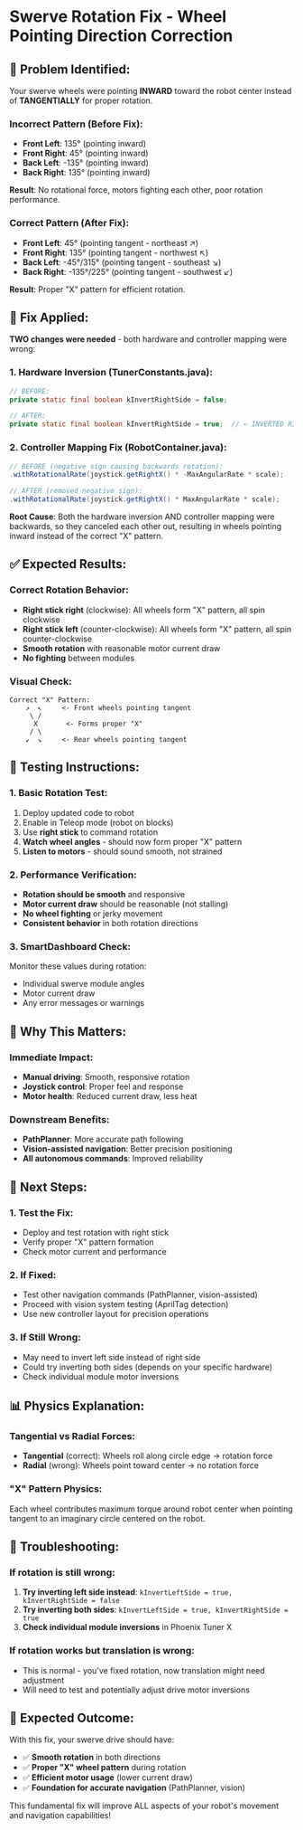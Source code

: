 # Swerve Rotation Fix - Wheel Pointing Direction Correction

## 🚨 **Problem Identified:**

Your swerve wheels were pointing **INWARD** toward the robot center instead of **TANGENTIALLY** for proper rotation.

### **Incorrect Pattern (Before Fix):**
- **Front Left**: 135° (pointing inward)
- **Front Right**: 45° (pointing inward)
- **Back Left**: -135° (pointing inward)
- **Back Right**: 135° (pointing inward)

**Result**: No rotational force, motors fighting each other, poor rotation performance.

### **Correct Pattern (After Fix):**
- **Front Left**: 45° (pointing tangent - northeast ↗️)
- **Front Right**: 135° (pointing tangent - northwest ↖️)
- **Back Left**: -45°/315° (pointing tangent - southeast ↘️)
- **Back Right**: -135°/225° (pointing tangent - southwest ↙️)

**Result**: Proper "X" pattern for efficient rotation.

## 🔧 **Fix Applied:**

**TWO changes were needed** - both hardware and controller mapping were wrong:

### **1. Hardware Inversion (TunerConstants.java):**
```java
// BEFORE:
private static final boolean kInvertRightSide = false;

// AFTER:
private static final boolean kInvertRightSide = true;  // ← INVERTED RIGHT SIDE
```

### **2. Controller Mapping Fix (RobotContainer.java):**
```java
// BEFORE (negative sign causing backwards rotation):
.withRotationalRate(joystick.getRightX() * -MaxAngularRate * scale);

// AFTER (removed negative sign):
.withRotationalRate(joystick.getRightX() * MaxAngularRate * scale);
```

**Root Cause**: Both the hardware inversion AND controller mapping were backwards, so they canceled each other out, resulting in wheels pointing inward instead of the correct "X" pattern.

## ✅ **Expected Results:**

### **Correct Rotation Behavior:**
- **Right stick right** (clockwise): All wheels form "X" pattern, all spin clockwise
- **Right stick left** (counter-clockwise): All wheels form "X" pattern, all spin counter-clockwise
- **Smooth rotation** with reasonable motor current draw
- **No fighting** between modules

### **Visual Check:**
```
Correct "X" Pattern:
    ↗️  ↖️     <- Front wheels pointing tangent
     \ /
      X       <- Forms proper "X"
     / \
    ↙️  ↘️     <- Rear wheels pointing tangent
```

## 🧪 **Testing Instructions:**

### **1. Basic Rotation Test:**
1. Deploy updated code to robot
2. Enable in Teleop mode (robot on blocks)
3. Use **right stick** to command rotation
4. **Watch wheel angles** - should now form proper "X" pattern
5. **Listen to motors** - should sound smooth, not strained

### **2. Performance Verification:**
- **Rotation should be smooth** and responsive
- **Motor current draw** should be reasonable (not stalling)
- **No wheel fighting** or jerky movement
- **Consistent behavior** in both rotation directions

### **3. SmartDashboard Check:**
Monitor these values during rotation:
- Individual swerve module angles
- Motor current draw
- Any error messages or warnings

## 🎯 **Why This Matters:**

### **Immediate Impact:**
- **Manual driving**: Smooth, responsive rotation
- **Joystick control**: Proper feel and response
- **Motor health**: Reduced current draw, less heat

### **Downstream Benefits:**
- **PathPlanner**: More accurate path following
- **Vision-assisted navigation**: Better precision positioning
- **All autonomous commands**: Improved reliability

## 🚀 **Next Steps:**

### **1. Test the Fix:**
- Deploy and test rotation with right stick
- Verify proper "X" pattern formation
- Check motor current and performance

### **2. If Fixed:**
- Test other navigation commands (PathPlanner, vision-assisted)
- Proceed with vision system testing (AprilTag detection)
- Use new controller layout for precision operations

### **3. If Still Wrong:**
- May need to invert left side instead of right side
- Could try inverting both sides (depends on your specific hardware)
- Check individual module motor inversions

## 📊 **Physics Explanation:**

### **Tangential vs Radial Forces:**
- **Tangential** (correct): Wheels roll along circle edge → rotation force
- **Radial** (wrong): Wheels point toward center → no rotation force

### **"X" Pattern Physics:**
Each wheel contributes maximum torque around robot center when pointing tangent to an imaginary circle centered on the robot.

## 🔄 **Troubleshooting:**

### **If rotation is still wrong:**
1. **Try inverting left side instead**: `kInvertLeftSide = true, kInvertRightSide = false`
2. **Try inverting both sides**: `kInvertLeftSide = true, kInvertRightSide = true`
3. **Check individual module inversions** in Phoenix Tuner X

### **If rotation works but translation is wrong:**
- This is normal - you've fixed rotation, now translation might need adjustment
- Will need to test and potentially adjust drive motor inversions

## 🎉 **Expected Outcome:**

With this fix, your swerve drive should have:
- ✅ **Smooth rotation** in both directions
- ✅ **Proper "X" wheel pattern** during rotation
- ✅ **Efficient motor usage** (lower current draw)
- ✅ **Foundation for accurate navigation** (PathPlanner, vision)

This fundamental fix will improve ALL aspects of your robot's movement and navigation capabilities!
